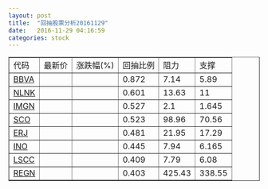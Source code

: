 ```yaml
---
layout: post
title:  "回抽股票分析20161129"
date:   2016-11-29 04:16:59
categories: stock
---
```

<script type="text/javascript">
var stockList = []
stockList.push('gb_bbva');
stockList.push('gb_nlnk');
stockList.push('gb_imgn');
stockList.push('gb_sco');
stockList.push('gb_erj');
stockList.push('gb_ino');
stockList.push('gb_lscc');
stockList.push('gb_regn');
</script>
<table border="1">
 <tr>
 <td>代码</td>
 <td>最新价</td>
 <td>涨跌幅(%)</td>
 <td>回抽比例</td>
 <td>阻力</td>
 <td>支撑</td>
</tr>
  <tr id="bbva">
  <td><a href="http://stock.finance.sina.com.cn/usstock/quotes/BBVA.html" target="_blank">BBVA</a></td><td></td><td></td><td>0.872</td><td>7.14</td><td>5.89</td></tr>
  <tr id="nlnk">
  <td><a href="http://stock.finance.sina.com.cn/usstock/quotes/NLNK.html" target="_blank">NLNK</a></td><td></td><td></td><td>0.601</td><td>13.63</td><td>11</td></tr>
  <tr id="imgn">
  <td><a href="http://stock.finance.sina.com.cn/usstock/quotes/IMGN.html" target="_blank">IMGN</a></td><td></td><td></td><td>0.527</td><td>2.1</td><td>1.645</td></tr>
  <tr id="sco">
  <td><a href="http://stock.finance.sina.com.cn/usstock/quotes/SCO.html" target="_blank">SCO</a></td><td></td><td></td><td>0.523</td><td>98.96</td><td>70.56</td></tr>
  <tr id="erj">
  <td><a href="http://stock.finance.sina.com.cn/usstock/quotes/ERJ.html" target="_blank">ERJ</a></td><td></td><td></td><td>0.481</td><td>21.95</td><td>17.29</td></tr>
  <tr id="ino">
  <td><a href="http://stock.finance.sina.com.cn/usstock/quotes/INO.html" target="_blank">INO</a></td><td></td><td></td><td>0.445</td><td>7.94</td><td>6.165</td></tr>
  <tr id="lscc">
  <td><a href="http://stock.finance.sina.com.cn/usstock/quotes/LSCC.html" target="_blank">LSCC</a></td><td></td><td></td><td>0.409</td><td>7.79</td><td>6.08</td></tr>
  <tr id="regn">
  <td><a href="http://stock.finance.sina.com.cn/usstock/quotes/REGN.html" target="_blank">REGN</a></td><td></td><td></td><td>0.403</td><td>425.43</td><td>338.55</td></tr>
</table>

